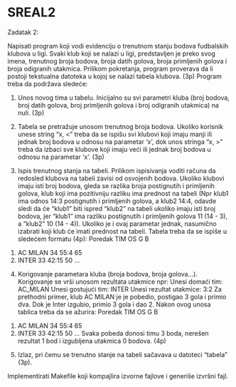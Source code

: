 # SREAL2

Zadatak 2:

Napisati program koji vodi evidenciju o trenutnom stanju bodova fudbalskih klubova u
ligi. Svaki klub koji se nalazi u ligi, predstavljen je preko svog imena, trenutnog broja bodova,
broja datih golova, broja primljenih golova i broja odigranih utakmica.
Prilikom pokretanja, program proverava da li postoji tekstualna datoteka u kojoj se nalazi
tabela klubova. (3p)
Program treba da podržava sledeće:

1) Unos novog tima u tabelu. Inicijalno su svi parametri kluba (broj bodova, broj datih
golova, broj primljenih golova i broj odigranih utakmica) na nuli. (3p)

2) Tabela se pretražuje unosom trenutnog broja bodova. Ukoliko korisnik unese string “x, <”
treba da se ispišu svi klubovi koji imaju manji ili jednak broj bodova u odnosu na
parametar ‘x’, dok unos stringa “x, >” treba da izbaci sve klubove koji imaju veći ili jednak
broj bodova u odnosu na parametar ‘x’. (3p)

3) Ispis trenutnog stanja na tabeli. Prilikom ispisivanja voditi računa da redosled klubova na
tabeli zavisi od osvojenih bodova. Ukoliko klubovi imaju isti broj bodova, gleda se razlika
broja postignutih i primljenih golova, klub koji ima pozitivniju razliku ima prednost na
tabeli (Npr klub1 ima odnos 14:3 postignutih i primljenih golova, a klub2 14:4, odavde
sledi da će “klub1” biti ispred “klub2” na tabeli ukoliko imaju isti broj bodova, jer “klub1”
ima razliku postignutih i primljenih golova 11 (14 - 3), a “klub2” 10 (14 - 4)). Ukoliko je i
ovaj parametar jednak, nasumično izabrati koji klub će imati prednost na tabeli. Tabela
treba da se ispiše u sledećem formatu (4p):
Poredak TIM OS  G   B
1.  AC MILAN    34  55:4    65
2.  INTER   33  42:15   50
...

4) Korigovanje parametara kluba (broja bodova, broja golova…). Korigovanje se vrši
unosom rezultata utakmice npr:
Unesi domaći tim: AC_MILAN
Unesi gostujući tim: INTER
Unesi rezultat utakmice: 3:2
Za prethodni primer, klub AC MILAN je je pobedio, postigao 3 gola i primio dva. Dok je
Inter izgubio, primio 3 gola i dao 2. Nakon ovog unosa tablica treba da se ažurira:
Poredak TIM OS  G   B
1.  AC MILAN    34  55:4    65
2.  INTER   33  42:15   50
…
Svaka pobeda donosi timu 3 boda, nerešen rezultat 1 bod i izgubljena utakmica 0
bodova. (4p)

5) Izlaz, pri čemu se trenutno stanje na tabeli sačavava u datoteci “tabela” (3p).

Implementirati Makefile koji kompajlira izvorne fajlove i generiše izvršni fajl.
